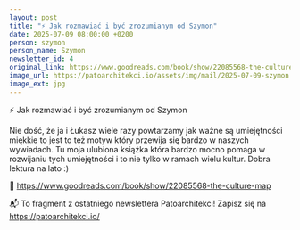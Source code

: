 ```yaml
---
layout: post
title: "⚡ Jak rozmawiać i być zrozumianym od Szymon"
date: 2025-07-09 08:00:00 +0200
person: szymon
person_name: Szymon
newsletter_id: 4
original_link: https://www.goodreads.com/book/show/22085568-the-culture-map
image_url: https://patoarchitekci.io/assets/img/mail/2025-07-09-szymon.jpg
image_ext: jpg
---
```


⚡ Jak rozmawiać i być zrozumianym od Szymon

Nie dość, że ja i Łukasz wiele razy powtarzamy jak ważne są umiejętności miękkie to jest to też motyw który przewija się bardzo w naszych wywiadach. Tu moja ulubiona książka która bardzo mocno pomaga w rozwijaniu tych umiejętności i to nie tylko w ramach wielu kultur. Dobra lektura na lato :)

🔗 https://www.goodreads.com/book/show/22085568-the-culture-map

📬 To fragment z ostatniego newslettera Patoarchitekci! Zapisz się na https://patoarchitekci.io/